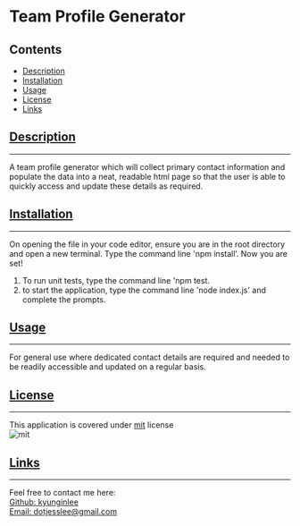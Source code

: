 
  # Team Profile Generator

  ## Contents
  * [Description](#description)
  * [Installation](#install)
  * [Usage](#usage)
  * [License](#license)
  * [Links](#links)

  ## [Description](#contents)
  ---
  A team profile generator which will collect primary contact information and populate the data into a neat, readable html page so that the user is able to quickly access and update these details as required.
 

  ## [Installation](#contents)
  ---
On opening the file in your code editor, ensure you are in the root directory and open a new terminal. Type the command line 'npm install’. Now you are set!
<br>
1) To run unit tests, type the command line 'npm test. 
2) to start the application, type the command line 'node index.js' and complete the prompts.

  
  ## [Usage](#contents)
  ---
  For general use where dedicated contact details are required and needed to be readily accessible and updated on a regular basis.

  ## [License](#contents)
  ---
  This application is covered under [mit](https://choosealicense.com/licenses/mit) license <br>
![mit](https://img.shields.io/badge/license-mit-blue)

  ## [Links](#contents)
  ---
  Feel free to contact me here:<br>
  [Github: kyunginlee](https://github.com/kyunginlee)<br>
  [Email: dotjesslee@gmail.com](mailto:$data.email})
